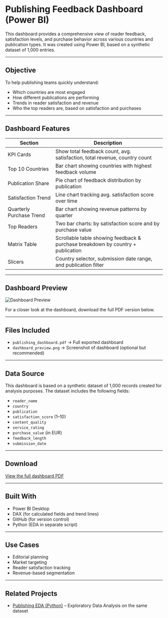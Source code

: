 # Publishing Feedback Dashboard (Power BI)

This dashboard provides a comprehensive view of reader feedback, satisfaction levels, and purchase behavior across various countries and publication types. It was created using Power BI, based on a synthetic dataset of 1,000 entries.

---

## Objective

To help publishing teams quickly understand:

- Which countries are most engaged
- How different publications are performing
- Trends in reader satisfaction and revenue
- Who the top readers are, based on satisfaction and purchases

---

## Dashboard Features

| Section                        | Description                                                                 |
|--------------------------------|-----------------------------------------------------------------------------|
| KPI Cards                      | Show total feedback count, avg. satisfaction, total revenue, country count |
| Top 10 Countries               | Bar chart showing countries with highest feedback volume                    |
| Publication Share              | Pie chart of feedback distribution by publication                           |
| Satisfaction Trend             | Line chart tracking avg. satisfaction score over time                       |
| Quarterly Purchase Trend       | Bar chart showing revenue patterns by quarter                               |
| Top Readers                    | Two bar charts: by satisfaction score and by purchase value                 |
| Matrix Table                   | Scrollable table showing feedback & purchase breakdown by country + publication |
| Slicers                        | Country selector, submission date range, and publication filter             |

---

## Dashboard Preview

![Dashboard Preview](../media/dashboard_preview.png)

For a closer look at the dashboard, download the full PDF version below.

---

## Files Included

- `publishing_dashboard.pdf` → Full exported dashboard
- `dashboard_preview.png` → Screenshot of dashboard (optional but recommended)

---

## Data Source

This dashboard is based on a synthetic dataset of 1,000 records created for analysis purposes. The dataset includes the following fields:

- `reader_name`
- `country`
- `publication`
- `satisfaction_score` (1–10)
- `content_quality`
- `service_rating`
- `purchase_value` (in EUR)
- `feedback_length`
- `submission_date`

---

## Download

[View the full dashboard PDF](./publishing_dashboard.pdf)

---

## Built With

- Power BI Desktop
- DAX (for calculated fields and trend lines)
- GitHub (for version control)
- Python (EDA in separate script)

---

## Use Cases

- Editorial planning
- Market targeting
- Reader satisfaction tracking
- Revenue-based segmentation

---

## Related Projects

- [Publishing EDA (Python)](../README.md) – Exploratory Data Analysis on the same dataset
